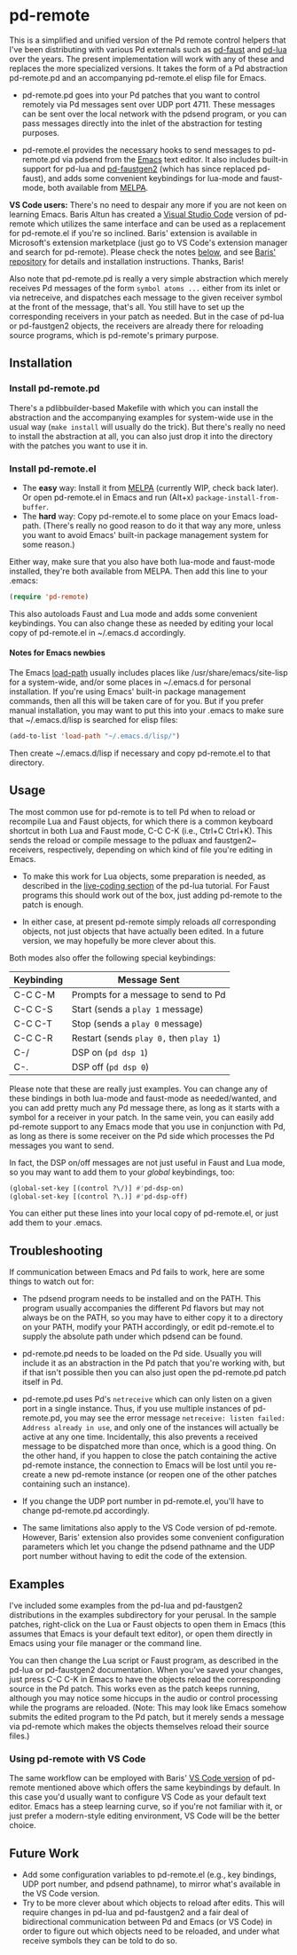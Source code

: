 # pd-remote

This is a simplified and unified version of the Pd remote control helpers that I've been distributing with various Pd externals such as [pd-faust](https://github.com/agraef/pure-lang/tree/master/pd-faust) and [pd-lua](https://github.com/agraef/pd-lua) over the years. The present implementation will work with any of these and replaces the more specialized versions. It takes the form of a Pd abstraction pd-remote.pd and an accompanying pd-remote.el elisp file for Emacs.

- pd-remote.pd goes into your Pd patches that you want to control remotely via Pd messages sent over UDP port 4711. These messages can be sent over the local network with the pdsend program, or you can pass messages directly into the inlet of the abstraction for testing purposes.

- pd-remote.el provides the necessary hooks to send messages to pd-remote.pd via pdsend from the [Emacs](https://en.wikipedia.org/wiki/GNU_Emacs) text editor. It also includes built-in support for pd-lua and [pd-faustgen2](https://github.com/agraef/pd-faustgen) (which has since replaced pd-faust), and adds some convenient keybindings for lua-mode and faust-mode, both available from [MELPA](https://melpa.org).

**VS Code users:** There's no need to despair any more if you are not keen on learning Emacs. Baris Altun has created a [Visual Studio Code](https://code.visualstudio.com/) version of pd-remote which utilizes the same interface and can be used as a replacement for pd-remote.el if you're so inclined. Baris' extension is available in Microsoft's extension marketplace (just go to VS Code's extension manager and search for pd-remote). Please check the notes [below](#using-pd-remote-with-vs-code), and see [Baris' repository](https://github.com/barisssss/pdRemoteVscode) for details and installation instructions. Thanks, Baris!

Also note that pd-remote.pd is really a very simple abstraction which merely receives Pd messages of the form `symbol atoms ...` either from its inlet or via netreceive, and dispatches each message to the given receiver symbol at the front of the message, that's all. You still have to set up the corresponding receivers in your patch as needed. But in the case of pd-lua or pd-faustgen2 objects, the receivers are already there for reloading source programs, which is pd-remote's primary purpose.

## Installation

### Install pd-remote.pd

There's a pdlibbuilder-based Makefile with which you can install the abstraction and the accompanying examples for system-wide use in the usual way (`make install` will usually do the trick). But there's really no need to install the abstraction at all, you can also just drop it into the directory with the patches you want to use it in.

### Install pd-remote.el

- The **easy** way: Install it from [MELPA](https://melpa.org/) (currently WIP, check back later). Or open pd-remote.el in Emacs and run (Alt+x) `package-install-from-buffer`.
- The **hard** way: Copy pd-remote.el to some place on your Emacs load-path. (There's really no good reason to do it that way any more, unless you want to avoid Emacs' built-in package management system for some reason.)

Either way, make sure that you also have both lua-mode and faust-mode installed, they're both available from MELPA. Then add this line to your .emacs:

~~~lisp
(require 'pd-remote)
~~~

This also autoloads Faust and Lua mode and adds some convenient keybindings. You can also change these as needed by editing your local copy of pd-remote.el in ~/.emacs.d accordingly.

#### Notes for Emacs newbies

The Emacs [load-path](https://www.emacswiki.org/emacs/LoadPath) usually includes places like /usr/share/emacs/site-lisp for a system-wide, and/or some places in ~/.emacs.d for personal installation. If you're using Emacs' built-in package management commands, then all this will be taken care of for you. But if you prefer manual installation, you may want to put this into your .emacs to make sure that ~/.emacs.d/lisp is searched for elisp files:

~~~lisp
(add-to-list 'load-path "~/.emacs.d/lisp/")
~~~

Then create ~/.emacs.d/lisp if necessary and copy pd-remote.el to that directory.

## Usage

The most common use for pd-remote is to tell Pd when to reload or recompile Lua and Faust objects, for which there is a common keyboard shortcut in both Lua and Faust mode, C-C C-K (i.e., Ctrl+C Ctrl+K). This sends the reload or compile message to the pdluax and faustgen2~ receivers, respectively, depending on which kind of file you're editing in Emacs.

- To make this work for Lua objects, some preparation is needed, as described in the [live-coding section](https://agraef.github.io/pd-lua/tutorial/pd-lua-intro.html#remote-control) of the pd-lua tutorial. For Faust programs this should work out of the box, just adding pd-remote to the patch is enough.

- In either case, at present pd-remote simply reloads *all* corresponding objects, not just objects that have actually been edited. In a future version, we may hopefully be more clever about this.

Both modes also offer the following special keybindings:

| Keybinding | Message Sent                            |
| ---------- | --------------------------------------- |
| C-C C-M    | Prompts for a message to send to Pd     |
| C-C C-S    | Start (sends a `play 1` message)        |
| C-C C-T    | Stop (sends a `play 0` message)         |
| C-C C-R    | Restart (sends `play 0,` then `play 1`) |
| C-/        | DSP on (`pd dsp 1`)                     |
| C-.        | DSP off (`pd dsp 0`)                    |

Please note that these are really just examples. You can change any of these bindings in both lua-mode and faust-mode as needed/wanted, and you can add pretty much any Pd message there, as long as it starts with a symbol for a receiver in your patch. In the same vein, you can easily add pd-remote support to any Emacs mode that you use in conjunction with Pd, as long as there is some receiver on the Pd side which processes the Pd messages you want to send.

In fact, the DSP on/off messages are not just useful in Faust and Lua mode, so you may want to add them to your *global* keybindings, too:

~~~lisp
(global-set-key [(control ?\/)] #'pd-dsp-on)
(global-set-key [(control ?\.)] #'pd-dsp-off)
~~~

You can either put these lines into your local copy of pd-remote.el, or just add them to your .emacs.

## Troubleshooting

If communication between Emacs and Pd fails to work, here are some things to watch out for:

- The pdsend program needs to be installed and on the PATH. This program usually accompanies the different Pd flavors but may not always be on the PATH, so you may have to either copy it to a directory on your PATH, modify your PATH accordingly, or edit pd-remote.el to supply the absolute path under which pdsend can be found.

- pd-remote.pd needs to be loaded on the Pd side. Usually you will include it as an abstraction in the Pd patch that you're working with, but if that isn't possible then you can also just open the pd-remote.pd patch itself in Pd.

- pd-remote.pd uses Pd's `netreceive` which can only listen on a given port in a single instance. Thus, if you use multiple instances of pd-remote.pd, you may see the error message `netreceive: listen failed: Address already in use`, and only one of the instances will actually be active at any one time. Incidentally, this also prevents a received message to be dispatched more than once, which is a good thing. On the other hand, if you happen to close the patch containing the active pd-remote instance, the connection to Emacs will be lost until you re-create a new pd-remote instance (or reopen one of the other patches containing such an instance).

- If you change the UDP port number in pd-remote.el, you'll have to change pd-remote.pd accordingly.

- The same limitations also apply to the VS Code version of pd-remote. However, Baris' extension also provides some convenient configuration parameters which let you change the pdsend pathname and the UDP port number without having to edit the code of the extension.

## Examples

I've included some examples from the pd-lua and pd-faustgen2 distributions in the examples subdirectory for your perusal. In the sample patches, right-click on the Lua or Faust objects to open them in Emacs (this assumes that Emacs is your default text editor), or open them directly in Emacs using your file manager or the command line.

You can then change the Lua script or Faust program, as described in the pd-lua or pd-faustgen2 documentation. When you've saved your changes, just press C-C C-K in Emacs to have the objects reload the corresponding source in the Pd patch. This works even as the patch keeps running, although you may notice some hiccups in the audio or control processing while the programs are reloaded. (Note: This may look like Emacs somehow submits the edited program to the Pd patch, but it merely sends a message via pd-remote which makes the objects themselves reload their source files.)

### Using pd-remote with VS Code

The same workflow can be employed with Baris' [VS Code version](https://github.com/barisssss/pdRemoteVscode) of pd-remote mentioned above which offers the same keybindings by default. In this case you'd usually want to configure VS Code as your default text editor. Emacs has a steep learning curve, so if you're not familiar with it, or just prefer a modern-style editing environment, VS Code will be the better choice.

## Future Work

- Add some configuration variables to pd-remote.el (e.g., key bindings, UDP port number, and pdsend pathname), to mirror what's available in the VS Code version.
- Try to be more clever about which objects to reload after edits. This will require changes in pd-lua and pd-faustgen2 and a fair deal of bidirectional communication between Pd and Emacs (or VS Code) in order to figure out which objects need to be reloaded, and under what receive symbols they can be told to do so.
